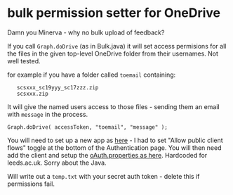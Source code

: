 # bulk permission setter for OneDrive

Damn you Minerva - why no bulk upload of feedback?

If you call `Graph.doDrive` (as in Bulk.java) it will set access permisions for all the files in the given top-level OneDrive folder from their usernames. Not well tested. 

for example if you have a folder called `toemail` containing:
```
   scsxxx_sc19yyy_sc17zzz.zip 
   scsxxx.zip
```
It will give the named users access to those files - sending them an email with `message` in the process.
```
Graph.doDrive( accessToken, "toemail", "message" );
```

You will need to set up a new app as [here](https://docs.microsoft.com/en-us/graph/tutorials/java?tutorial-step=2) - I had to set "Allow public client flows" toggle at the bottom of the Authentication page. You will then need add the client and setup the [oAuth.properties as here](https://docs.microsoft.com/en-us/graph/tutorials/java?tutorial-step=3). Hardcoded for leeds.ac.uk. Sorry about the Java.

Will write out a `temp.txt` with your secret auth token - delete this if permissions fail.

